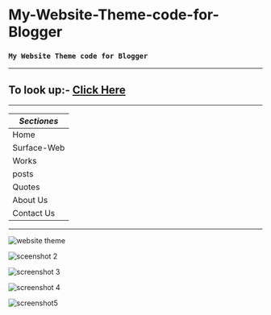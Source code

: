 # My-Website-Theme-code-for-Blogger
###  ` My Website Theme code for Blogger `

---
## To look up:- [Click Here](http://unique-rj4u.blogspot.com/ "Click Here To Go Website")
---


|***Sectiones***|
| --- |
|Home|
|Surface-Web|
|Works|
|posts|
|Quotes|
|About Us|
|Contact Us|

---


![website theme](https://user-images.githubusercontent.com/65718960/83017189-10184600-9fd8-11ea-9dcc-3b16011d86d9.png "Home")



![sceenshot 2](https://user-images.githubusercontent.com/65718960/83018550-5bcbef00-9fda-11ea-86f8-dc8beb787492.PNG "Surface-Web")



![screenshot 3](https://user-images.githubusercontent.com/65718960/83018576-65eded80-9fda-11ea-81e5-3ae1e714dbb9.PNG "Works")



![screenshot 4](https://user-images.githubusercontent.com/65718960/83018584-6be3ce80-9fda-11ea-97b5-893809de2c9b.PNG "Quotes")


![screenshot5](https://user-images.githubusercontent.com/65718960/83018589-6f775580-9fda-11ea-8a45-91de6b0f1880.PNG "Contact Us")

